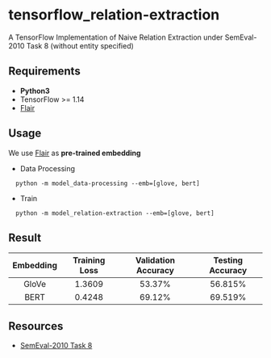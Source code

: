 # tensorflow_relation-extraction
A TensorFlow Implementation of Naive Relation Extraction under SemEval-2010 Task 8 (without entity specified)

## Requirements
+ **Python3**
+ TensorFlow >= 1.14
+ [Flair](https://github.com/zalandoresearch/flair)

## Usage
We use [Flair](https://github.com/zalandoresearch/flair) as **pre-trained embedding**

+ Data Processing
```
  python -m model_data-processing --emb=[glove, bert]
```

+ Train
```
  python -m model_relation-extraction --emb=[glove, bert]
```

## Result
| Embedding | Training Loss | Validation Accuracy | Testing Accuracy |
| :-: | :-: | :-: | :-: | 
| GloVe | 1.3609 | 53.37% | 56.815% | 
| BERT | 0.4248 | 69.12% | 69.519% |

## Resources
+ [SemEval-2010 Task 8](https://drive.google.com/file/d/0B_jQiLugGTAkMDQ5ZjZiMTUtMzQ1Yy00YWNmLWJlZDYtOWY1ZDMwY2U4YjFk/view)
